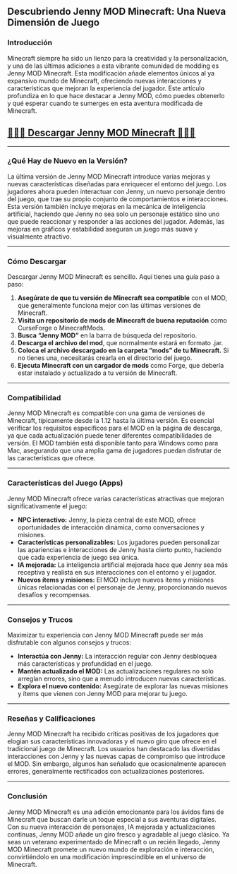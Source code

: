 ## Descubriendo Jenny MOD Minecraft: Una Nueva Dimensión de Juego

### Introducción

Minecraft siempre ha sido un lienzo para la creatividad y la personalización, y una de las últimas adiciones a esta vibrante comunidad de modding es Jenny MOD Minecraft. Esta modificación añade elementos únicos al ya expansivo mundo de Minecraft, ofreciendo nuevas interacciones y características que mejoran la experiencia del jugador. Este artículo profundiza en lo que hace destacar a Jenny MOD, cómo puedes obtenerlo y qué esperar cuando te sumerges en esta aventura modificada de Minecraft.
## [💞💞💞 Descargar Jenny MOD Minecraft 💞💞💞](https://tinyurl.com/mr2jbme8)

___
### ¿Qué Hay de Nuevo en la Versión?

La última versión de Jenny MOD Minecraft introduce varias mejoras y nuevas características diseñadas para enriquecer el entorno del juego. Los jugadores ahora pueden interactuar con Jenny, un nuevo personaje dentro del juego, que trae su propio conjunto de comportamientos e interacciones. Esta versión también incluye mejoras en la mecánica de inteligencia artificial, haciendo que Jenny no sea solo un personaje estático sino uno que puede reaccionar y responder a las acciones del jugador. Además, las mejoras en gráficos y estabilidad aseguran un juego más suave y visualmente atractivo.
___
### Cómo Descargar

Descargar Jenny MOD Minecraft es sencillo. Aquí tienes una guía paso a paso:
1. **Asegúrate de que tu versión de Minecraft sea compatible** con el MOD, que generalmente funciona mejor con las últimas versiones de Minecraft.
2. **Visita un repositorio de mods de Minecraft de buena reputación** como CurseForge o MinecraftMods.
3. **Busca “Jenny MOD”** en la barra de búsqueda del repositorio.
4. **Descarga el archivo del mod**, que normalmente estará en formato .jar.
5. **Coloca el archivo descargado en la carpeta “mods” de tu Minecraft.** Si no tienes una, necesitarás crearla en el directorio del juego.
6. **Ejecuta Minecraft con un cargador de mods** como Forge, que debería estar instalado y actualizado a tu versión de Minecraft.
___
### Compatibilidad

Jenny MOD Minecraft es compatible con una gama de versiones de Minecraft, típicamente desde la 1.12 hasta la última versión. Es esencial verificar los requisitos específicos para el MOD en la página de descarga, ya que cada actualización puede tener diferentes compatibilidades de versión. El MOD también está disponible tanto para Windows como para Mac, asegurando que una amplia gama de jugadores puedan disfrutar de las características que ofrece.
___
### Características del Juego (Apps)

Jenny MOD Minecraft ofrece varias características atractivas que mejoran significativamente el juego:
- **NPC interactivo:** Jenny, la pieza central de este MOD, ofrece oportunidades de interacción dinámica, como conversaciones y misiones.
- **Características personalizables:** Los jugadores pueden personalizar las apariencias e interacciones de Jenny hasta cierto punto, haciendo que cada experiencia de juego sea única.
- **IA mejorada:** La inteligencia artificial mejorada hace que Jenny sea más receptiva y realista en sus interacciones con el entorno y el jugador.
- **Nuevos ítems y misiones:** El MOD incluye nuevos ítems y misiones únicas relacionadas con el personaje de Jenny, proporcionando nuevos desafíos y recompensas.
___
### Consejos y Trucos

Maximizar tu experiencia con Jenny MOD Minecraft puede ser más disfrutable con algunos consejos y trucos:
- **Interactúa con Jenny:** La interacción regular con Jenny desbloquea más características y profundidad en el juego.
- **Mantén actualizado el MOD:** Las actualizaciones regulares no solo arreglan errores, sino que a menudo introducen nuevas características.
- **Explora el nuevo contenido:** Asegúrate de explorar las nuevas misiones y ítems que vienen con Jenny MOD para mejorar tu juego.
___
### Reseñas y Calificaciones

Jenny MOD Minecraft ha recibido críticas positivas de los jugadores que elogian sus características innovadoras y el nuevo giro que ofrece en el tradicional juego de Minecraft. Los usuarios han destacado las divertidas interacciones con Jenny y las nuevas capas de compromiso que introduce el MOD. Sin embargo, algunos han señalado que ocasionalmente aparecen errores, generalmente rectificados con actualizaciones posteriores.
___
### Conclusión

Jenny MOD Minecraft es una adición emocionante para los ávidos fans de Minecraft que buscan darle un toque especial a sus aventuras digitales. Con su nueva interacción de personajes, IA mejorada y actualizaciones continuas, Jenny MOD añade un giro fresco y agradable al juego clásico. Ya seas un veterano experimentado de Minecraft o un recién llegado, Jenny MOD Minecraft promete un nuevo mundo de exploración e interacción, convirtiéndolo en una modificación imprescindible en el universo de Minecraft.
